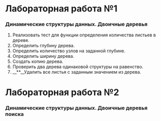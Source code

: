 ﻿# Лабораторная работа №1
### Динамические структуры данных. Двоичные деревья

1. Реализовать тест для функции определения количества листьев в дереве.
2. Определить глубину дерева.
3. Определить количество узлов на заданной глубине.
4. Определить ширину дерева.
5. Создать копию дерева.
6. Проверить два дерева одинаковой структуры на равенство.
7. __**__Удалить все листья с заданным значением из дерева.

# Лабораторная работа №2
### Динамические структуры данных. Двоичные деревья поиска
